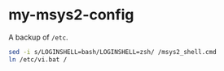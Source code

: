 # my-msys2-config

A backup of `/etc`.

```bash
sed -i s/LOGINSHELL=bash/LOGINSHELL=zsh/ /msys2_shell.cmd
ln /etc/vi.bat /
```
